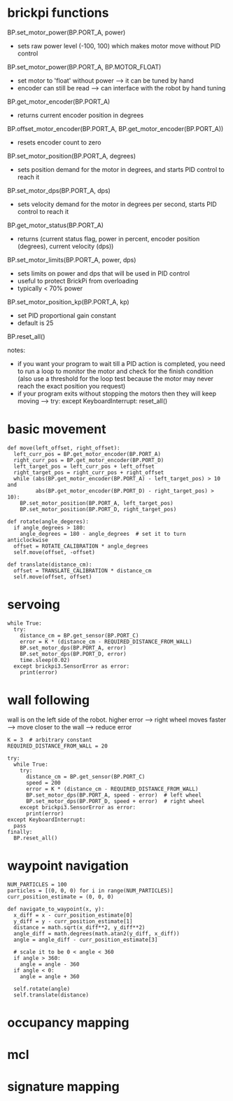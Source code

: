 # brickpi functions

BP.set_motor_power(BP.PORT_A, power)
- sets raw power level (-100, 100) which makes motor move without PID control

BP.set_motor_power(BP.PORT_A, BP.MOTOR_FLOAT)
- set motor to 'float' without power --> it can be tuned by hand
- encoder can still be read --> can interface with the robot by hand tuning

BP.get_motor_encoder(BP.PORT_A)
- returns current encoder position in degrees

BP.offset_motor_encoder(BP.PORT_A, BP.get_motor_encoder(BP.PORT_A))
- resets encoder count to zero

BP.set_motor_position(BP.PORT_A, degrees)
- sets position demand for the motor in degrees, and starts PID control to reach it

BP.set_motor_dps(BP.PORT_A, dps)
- sets velocity demand for the motor in degrees per second, starts PID control to reach it

BP.get_motor_status(BP.PORT_A)
- returns (current status flag, power in percent, encoder position (degrees), current velocity (dps))

BP.set_motor_limits(BP.PORT_A, power, dps)
- sets limits on power and dps that will be used in PID control
- useful to protect BrickPi from overloading
- typically < 70% power

BP.set_motor_position_kp(BP.PORT_A, kp)
- set PID proportional gain constant
- default is 25

BP.reset_all()


notes:
- if you want your program to wait till a PID action is completed, you need to
  run a loop to monitor the motor and check for the finish condition (also use
  a threshold for the loop test because the motor may never reach the exact
  position you request)
- if your program exits without stopping the motors then they will keep moving
  --> try: except KeyboardInterrupt: reset_all()



# basic movement
```
def move(left_offset, right_offset):
  left_curr_pos = BP.get_motor_encoder(BP.PORT_A)
  right_curr_pos = BP.get_motor_encoder(BP.PORT_D)
  left_target_pos = left_curr_pos + left_offset
  right_target_pos = right_curr_pos + right_offset
  while (abs(BP.get_motor_encoder(BP.PORT_A) - left_target_pos) > 10 and
         abs(BP.get_motor_encoder(BP.PORT_D) - right_target_pos) > 10):
    BP.set_motor_position(BP.PORT_A, left_target_pos)
    BP.set_motor_position(BP.PORT_D, right_target_pos)

def rotate(angle_degeres):
  if angle_degrees > 180:
    angle_degrees = 180 - angle_degrees  # set it to turn anticlockwise
  offset = ROTATE_CALIBRATION * angle_degrees
  self.move(offset, -offset)

def translate(distance_cm):
  offset = TRANSLATE_CALIBRATION * distance_cm
  self.move(offset, offset)
```

# servoing
```
while True:
  try:
    distance_cm = BP.get_sensor(BP.PORT_C)
    error = K * (distance_cm - REQUIRED_DISTANCE_FROM_WALL)
    BP.set_motor_dps(BP.PORT_A, error)
    BP.set_motor_dps(BP.PORT_D, error)
    time.sleep(0.02)
  except brickpi3.SensorError as error:
    print(error)
```


# wall following
wall is on the left side of the robot. higher error --> right wheel moves faster --> move closer to the wall --> reduce error
```
K = 3  # arbitrary constant
REQUIRED_DISTANCE_FROM_WALL = 20

try:
  while True:
    try:
      distance_cm = BP.get_sensor(BP.PORT_C)
      speed = 200
      error = K * (distance_cm - REQUIRED_DISTANCE_FROM_WALL)
      BP.set_motor_dps(BP.PORT_A, speed - error)  # left wheel
      BP.set_motor_dps(BP.PORT_D, speed + error)  # right wheel
    except brickpi3.SensorError as error:
      print(error)
except KeyboardInterrupt:
  pass
finally:
  BP.reset_all()
```

# waypoint navigation
```
NUM_PARTICLES = 100
particles = [(0, 0, 0) for i in range(NUM_PARTICLES)]
curr_position_estimate = (0, 0, 0)

def navigate_to_waypoint(x, y):
  x_diff = x - curr_position_estimate[0]
  y_diff = y - curr_position_estimate[1]
  distance = math.sqrt(x_diff**2, y_diff**2)
  angle_diff = math.degrees(math.atan2(y_diff, x_diff))
  angle = angle_diff - curr_position_estimate[3]

  # scale it to be 0 < angle < 360
  if angle > 360:
    angle = angle - 360
  if angle < 0:
    angle = angle + 360

  self.rotate(angle)
  self.translate(distance)

```



# occupancy mapping



# mcl




# signature mapping
